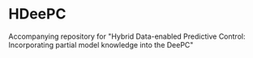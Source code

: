 # HDeePC
Accompanying repository for "Hybrid Data-enabled Predictive Control: Incorporating partial model knowledge into the DeePC"
